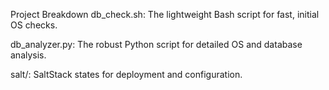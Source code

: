  Project Breakdown
db_check.sh: The lightweight Bash script for fast, initial OS checks.

db_analyzer.py: The robust Python script for detailed OS and database analysis.

salt/: SaltStack states for deployment and configuration.


